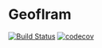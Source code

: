 # Geoflram

[![Build Status](https://travis-ci.org/guizmaii/in_memory_geofla.svg?branch=master)](https://travis-ci.org/guizmaii/in_memory_geofla)
[![codecov](https://codecov.io/gh/guizmaii/in_memory_geofla/branch/master/graph/badge.svg)](https://codecov.io/gh/guizmaii/in_memory_geofla)